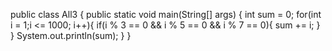public class All3 {
    public static void main(String[] args) {
        int sum = 0;
        for(int i = 1;i <= 1000; i++){
            if(i % 3 == 0 && i % 5 == 0 && i % 7 == 0){
                sum += i;
            }
        }
        System.out.println(sum);
    }
}
